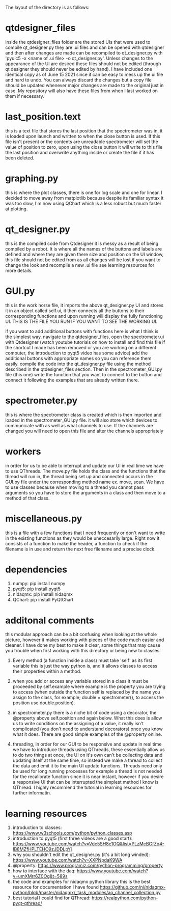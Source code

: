 The layout of the directory is as follows:

# qtdesigner_files

inside the qtdesigner_files folder are the stored UIs that were used to compile qt_designer.py
they are .ui files and can be opened with qtdesigner and then after changes are made can be
recompiled to qt_designer.py with 'pyuic5 -x <name of .ui file> -o qt_designer.py'. Unless changes
to the appearance of the UI are desired these files should not be edited (through qt designer they should never be edited by hand). I have included one identical copy as of June 15 2021 since it can be easy to mess up the ui file and hard to undo. You can always discard the changes but a copy file should be updated whenever major changes are made to the original just in case. My repository will also have these files from when I last worked on them if necessary.


# last_position.text

this is a text file that stores the last position that the spectrometer was in, it is loaded upon launch
and written to when the close button is used. If this file isn't present or the contents are unreadable spectrometer will set the value of position to zero, upon using the close button it will write to this file the last position and overwrite anything inside or create the file if it has been deleted.

# graphing.py

this is where the plot classes, there is one for log scale and one for linear. I decided to move away from matplotlib because despite its familiar syntax it was too slow, I'm now using QChart which is a less robust but much faster at plotting.

# qt_designer.py

this is the compiled code from Qtdesigner it is messy as a result of being compiled by a robot. It is where all the names of the buttons and labels are defined and where they are given there size and position on the UI window, this file should not be edited from as all changes will be lost if you want to change the look and recompile a new .ui file see learning resources for more details.

# GUI.py

this is the work horse file, it imports the above qt_designer.py UI and stores it in an object called
self.ui, it then connects all the buttons to their corresponding functions and upon running will
display the fully functioning UI. THIS IS THE FILE YOU RUN IF YOU WANT TO SEE THE WORKING UI.

if you want to add additional buttons with functions here is what I think is the simplest way. navigate to the qtdesigner_files, open the spectrometer.ui with Qtdesigner (watch youtube tutorials on how to install and find this file if the shortcut I made has been removed or you are working on a different computer, the introduction to pyqt5 video has some advice) add the additional buttons with appropriate names so you can reference them easily. compile the code into the qt_designer.py file using the method described in the qtdesigner_files section. Then in the spectrometer_GUI.py file (this one) write the function that you want to connect to the button and connect it following the examples that are already written there.

# spectrometer.py

this is where the spectrometer class is created which is then imported and loaded in the spectrometer_GUI.py file. it will also store which devices to communicate with as well as what channels to use. If the channels are changed you will need to open this file and alter the channels appropriately

# workers

in order for us to be able to interrupt and update our UI in real time we have to use QThreads. The move.py file holds the class and the functions that the thread will run in, the thread being set up and connected occurs in the GUI.py file under the corresponding method name ex. move, scan. We have to use classes because when moving to a thread you cannot pass arguments so you have to store the arguments in a class and then move to a method of that class.

# miscellaneous.py

this is a file with a few functions that I need frequently or don't want to write in the existing functions as they would be uneccesarily large. Right now it consists of a function to make the header, a function to check if the filename is in use and return the next free filename and a precise clock.

# dependencies
1. numpy: pip install numpy
2. pyqt5: pip install pyqt5
3. nidaqmx: pip install nidaqmx
4. QChart: pip install PyQtChart


# additonal comments
this modular approach can be a bit confusing when looking at the whole picture, however it makes working with pieces of the code much easier and cleaner. I have done my best to make it clear, some things that may cause you trouble when first working with this directory or being new to classes.

1. Every method (a function inside a class) must take 'self' as its first variable this is just the way python is, and it allows classes to access their properties within a method.

2. when you add or access any variable stored in a class it must be proceeded by self.example where example is the property you are trying to access (when outside the function self is replaced by the name you assign to the class, for example; double = spectrometer(), to access the position use double.position).

3. in spectrometer.py there is a niche bit of code using a decorator, the @property above self.position and again below. What this does is allow us to write conditions on the assigning of a value, it really isn't complicated (you don't need to understand decorators) once you know what it does. There are good simple examples of the @property online.

4. threading, in order for our GUI to be responsive and update in real time we have to introduce threads using QThreads, these essentially allow us to do two things at once, the UI on it's own can't be collecting data and updating itself at the same time, so instead we make a thread to collect the data and emit it to the main UI update functions. Threads need only be used for long running processes for example a thread is not needed for the recalibrate function since it is near instant, however if you desire a responsive UI that can be interrupted the simplest method I know is QThread. I highly recommend the tutorial in learning resources for further informatin.

# learning resources

1. introduction to classes: https://www.w3schools.com/python/python_classes.asp
2. introduction to pyqt5 (first three videos are a good start): https://www.youtube.com/watch?v=Vde5SH8e1OQ&list=PLzMcBGfZo4-lB8MZfHPLTEHO9zJDDLpYj
3. why you shouldn't edit the qt_designer.py (it's a bit long winded): https://www.youtube.com/watch?v=XXPNpdaK9WA
4. @property: https://www.programiz.com/python-programming/property
5. how to interface with the daq: https://www.youtube.com/watch?v=umXMrr6Z0Og&t=589s
6. the code and examples for nidaqmx python library this is the best resource for documentation I have found https://github.com/ni/nidaqmx-python/blob/master/nidaqmx/_task_modules/ao_channel_collection.py
7. best tutorial I could find for QThread: https://realpython.com/python-pyqt-qthread/
